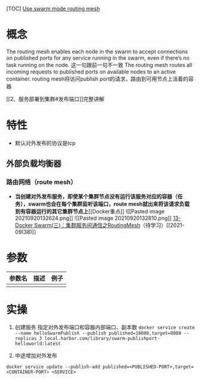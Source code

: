 [TOC]
[Use swarm mode routing mesh](https://docs.docker.com/engine/swarm/ingress/)

# 概念
The routing mesh enables each node in the swarm to accept connections on published ports for any service running in the swarm, even if there’s no task running on the node.
这一句跟前一句不一致
The routing mesh routes all incoming requests to published ports on available nodes to an active container.
routing mesh将访问publish port的请求，路由到可用节点上活着的容器

[[2、服务部署到集群#发布端口]]完整讲解

# 特性
* 默认对外发布的协议是tcp

## 外部负载均衡器
### 路由网络（route mesh）
* **当创建对外发布服务，即使某个集群节点没有运行该服务对应的容器（任务），swarm也会在每个集群监听该端口，route mesh就出来将该请求负载到有容器运行的其它集群节点上**[[Docker重点]]
![[Pasted image 20210920132624.png]]
![[Pasted image 20210920132810.png]]
[13-Docker Swarm(三)：集群服务间通信之RoutingMesh](https://blog.csdn.net/huangjun0210/article/details/86478157)（待学习）[[2021-09(38)]]

# 参数
| 参数名 | 描述 | 例子 |
| ------ | ---- | ---- |
|        |      |      |



 # 实操
 1. 创建服务
 指定对外发布端口和容器内部端口、副本数
 `docker service create --name helloSwarmPublish --publish published=18080,target=8080 --replicas 3 local.harbor.com/library/swarm-publishport-helloworld:latest`

2. 中途增加对外发布
```
docker service update --publish-add published=<PUBLISHED-PORT>,target=<CONTAINER-PORT> <SERVICE>
```